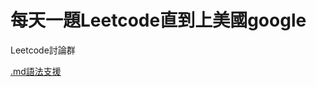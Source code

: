 # 每天一題Leetcode直到上美國google
Leetcode討論群

[.md語法支援]([https://hackmd.io/@eMP9zQQ0Qt6I8Uqp2Vqy6w/SyiOheL5N/%2FBVqowKshRH246Q7UDyodFA#%E5%B7%A2%E7%8B%80%E6%A8%99%E8%99%9F](https://hackmd.io/@eMP9zQQ0Qt6I8Uqp2Vqy6w/SyiOheL5N/%2FzMIQV80gSiGGkKk1sa8HZA))

